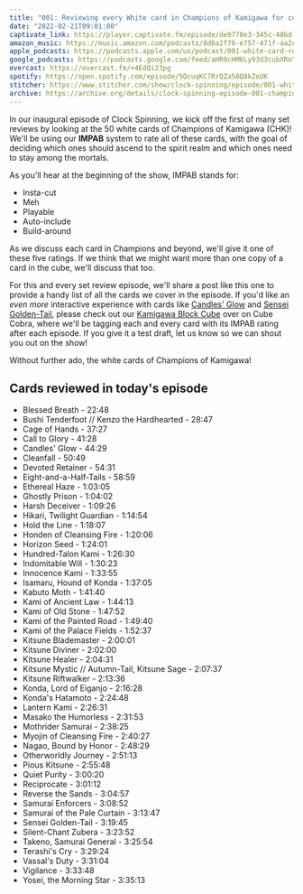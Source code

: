```yaml
---
title: "001: Reviewing every White card in Champions of Kamigawa for cube"
date: "2022-02-21T09:01:00"
captivate_link: https://player.captivate.fm/episode/de9770e3-345c-48bd-834b-977d4b876fca
amazon_music: https://music.amazon.com/podcasts/8d6a2f78-e757-471f-aa2c-47afe84c72db/episodes/1c6a236e-3319-4ac3-8690-3e85e7b3e7d7/clock-spinning-001-white-card-review%E2%80%94champions-of-kamigawa
apple_podcasts: https://podcasts.apple.com/us/podcast/001-white-card-review-champions-of-kamigawa/id1611106302?i=1000553391611
google_podcasts: https://podcasts.google.com/feed/aHR0cHM6Ly93d3cubXRnY2FzdC5jb20vcG9kY2FzdHMvY2xvY2stc3Bpbm5pbmcvZmVlZA/episode/aHR0cHM6Ly93d3cubXRnY2FzdC5jb20vcG9kY2FzdHMvY2xvY2stc3Bpbm5pbmcvcG9zdHMvMDAxLXRoZS13aGl0ZS1jYXJkcy1vZi1jaGFtcGlvbnMtb2Yta2FtaWdhd2EtNjQxN2NkZDQwNQ?sa=X&ved=0CAUQkfYCahcKEwiQuO2S3pf2AhUAAAAAHQAAAAAQNQ
overcast: https://overcast.fm/+4EdQi23pg
spotify: https://open.spotify.com/episode/5QcuqKC7RrQZa58Q8kZeUK
stitcher: https://www.stitcher.com/show/clock-spinning/episode/001-white-card-reviewchampions-of-kamigawa-201151913
archive: https://archive.org/details/clock-spinning-episode-001-champions-of-kamigawa-white
---
```


In our inaugural episode of Clock Spinning, we kick off the first of many set reviews by looking at the 50 white cards of Champions of Kamigawa (CHK)! We'll be using our **IMPAB** system to rate all of these cards, with the goal of deciding which ones should ascend to the spirit realm and which ones need to stay among the mortals.

As you'll hear at the beginning of the show, IMPAB stands for:

- Insta-cut
- Meh
- Playable
- Auto-include
- Build-around

As we discuss each card in Champions and beyond, we'll give it one of these five ratings. If we think that we might want more than one copy of a card in the cube, we'll discuss that too.

For this and every set review episode, we'll share a post like this one to provide a handy list of all the cards we cover in the episode. If you'd like an *even more* interactive experience with cards like [Candles' Glow](https://scryfall.com/card/chk/5/candles-glow)  and [Sensei Golden-Tail](https://scryfall.com/card/chk/44/sensei-golden-tail), please check out our [Kamigawa Block Cube](https://cubecobra.com/cube/overview/clock-spinning-chk) over on Cube Cobra, where we'll be tagging each and every card with its IMPAB rating after each episode. If you give it a test draft, let us know so we can shout you out on the show!

Without further ado, the white cards of Champions of Kamigawa!

## Cards reviewed in today's episode

- Blessed Breath - 22:48
- Bushi Tenderfoot // Kenzo the Hardhearted - 28:47
- Cage of Hands - 37:27
- Call to Glory - 41:28
- Candles' Glow - 44:29
- Cleanfall - 50:49
- Devoted Retainer - 54:31
- Eight-and-a-Half-Tails - 58:59
- Ethereal Haze - 1:03:05
- Ghostly Prison - 1:04:02
- Harsh Deceiver - 1:09:26
- Hikari, Twilight Guardian - 1:14:54
- Hold the Line - 1:18:07
- Honden of Cleansing Fire - 1:20:06
- Horizon Seed - 1:24:01
- Hundred-Talon Kami - 1:26:30
- Indomitable Will - 1:30:23
- Innocence Kami - 1:33:55
- Isamaru, Hound of Konda - 1:37:05
- Kabuto Moth - 1:41:40
- Kami of Ancient Law - 1:44:13
- Kami of Old Stone - 1:47:52
- Kami of the Painted Road - 1:49:40
- Kami of the Palace Fields - 1:52:37
- Kitsune Blademaster - 2:00:01
- Kitsune Diviner - 2:02:00
- Kitsune Healer - 2:04:31
- Kitsune Mystic // Autumn-Tail, Kitsune Sage - 2:07:37
- Kitsune Riftwalker - 2:13:36
- Konda, Lord of Eiganjo - 2:16:28
- Konda's Hatamoto - 2:24:48
- Lantern Kami - 2:26:31
- Masako the Humorless - 2:31:53
- Mothrider Samurai - 2:38:25
- Myojin of Cleansing Fire - 2:40:27
- Nagao, Bound by Honor - 2:48:29
- Otherworldly Journey - 2:51:13
- Pious Kitsune - 2:55:48
- Quiet Purity - 3:00:20
- Reciprocate - 3:01:12
- Reverse the Sands - 3:04:57
- Samurai Enforcers - 3:08:52
- Samurai of the Pale Curtain - 3:13:47
- Sensei Golden-Tail - 3:19:45
- Silent-Chant Zubera - 3:23:52
- Takeno, Samurai General - 3:25:54
- Terashi's Cry - 3:29:24
- Vassal's Duty - 3:31:04
- Vigilance - 3:33:48
- Yosei, the Morning Star - 3:35:13